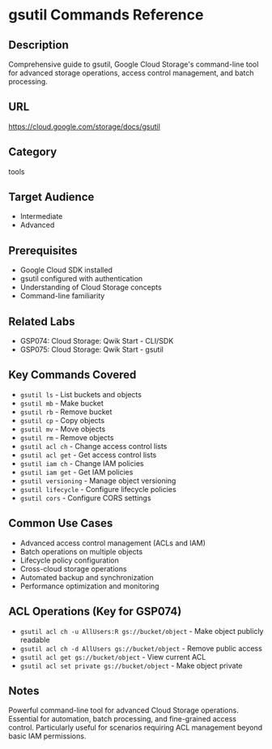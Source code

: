 # gsutil Commands Reference

## Description
Comprehensive guide to gsutil, Google Cloud Storage's command-line tool for advanced storage operations, access control management, and batch processing.

## URL
https://cloud.google.com/storage/docs/gsutil

## Category
tools

## Target Audience
- Intermediate
- Advanced

## Prerequisites
- Google Cloud SDK installed
- gsutil configured with authentication
- Understanding of Cloud Storage concepts
- Command-line familiarity

## Related Labs
- GSP074: Cloud Storage: Qwik Start - CLI/SDK
- GSP075: Cloud Storage: Qwik Start - gsutil

## Key Commands Covered
- `gsutil ls` - List buckets and objects
- `gsutil mb` - Make bucket
- `gsutil rb` - Remove bucket
- `gsutil cp` - Copy objects
- `gsutil mv` - Move objects
- `gsutil rm` - Remove objects
- `gsutil acl ch` - Change access control lists
- `gsutil acl get` - Get access control lists
- `gsutil iam ch` - Change IAM policies
- `gsutil iam get` - Get IAM policies
- `gsutil versioning` - Manage object versioning
- `gsutil lifecycle` - Configure lifecycle policies
- `gsutil cors` - Configure CORS settings

## Common Use Cases
- Advanced access control management (ACLs and IAM)
- Batch operations on multiple objects
- Lifecycle policy configuration
- Cross-cloud storage operations
- Automated backup and synchronization
- Performance optimization and monitoring

## ACL Operations (Key for GSP074)
- `gsutil acl ch -u AllUsers:R gs://bucket/object` - Make object publicly readable
- `gsutil acl ch -d AllUsers gs://bucket/object` - Remove public access
- `gsutil acl get gs://bucket/object` - View current ACL
- `gsutil acl set private gs://bucket/object` - Make object private

## Notes
Powerful command-line tool for advanced Cloud Storage operations. Essential for automation, batch processing, and fine-grained access control. Particularly useful for scenarios requiring ACL management beyond basic IAM permissions.
